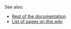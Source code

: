 See also:

- [Rest of the documentation](http://wiki.orbeon.com/forms)
- [List of pages on this wiki](/orbeon/orbeon-forms/wiki/_pages)